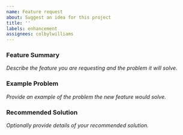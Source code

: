 ```yaml
---
name: Feature request
about: Suggest an idea for this project
title: ''
labels: enhancement
assignees: colbylwilliams
---
```


### Feature Summary

_Describe the feature you are requesting and the problem it will solve._


### Example Problem

_Provide an example of the problem the new feature would solve._


### Recommended Solution

_Optionally provide details of your recommended solution._